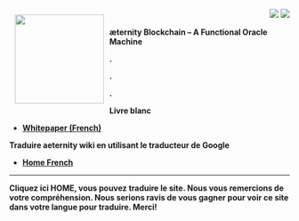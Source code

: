 <a href="http://www.aeternity.com/"><img width="160px" src="https://github.com/aeternity/wiki/blob/master/images/Aeternity-logo.png" align="left" hspace="10" vspace="10"></a>

<p align = right><a target="_blank" href="https://twitter.com/intent/tweet?original_referer=https%3A%2F%2Fabout.twitter.com%2Fresources%2Fbuttons&text=Aeternity:%20scalable%20smart%20contracts%20interfacing%20with%20real%20world%20data&tw_p=tweetbutton&url=http%3A%2F%2Fwww.aeternity.com%2F&via=aetrnty"><img src="https://github.com/aeternity/wiki/blob/master/images/icons/tweet-icon.png"></a>
<a target="_blank" href="https://twitter.com/aetrnty"> <img src="https://github.com/aeternity/wiki/blob/master/images/icons/follow-icon.jpg"></a>
</p>
<b>æternity Blockchain – A Functional Oracle Machine<p>

.

.

.

**Livre blanc**
* [Whitepaper (French)](Whitepaper_French)

**Traduire aeternity wiki en utilisant le traducteur de Google**
* [Home French](https://translate.google.com/translate?sl=en&tl=fr&u=https://github.com/aeternity/wiki/wiki/)

***
Cliquez ici HOME, vous pouvez traduire le site. Nous vous remercions de votre compréhension. Nous serions ravis de vous gagner pour voir ce site dans votre langue pour traduire. Merci!